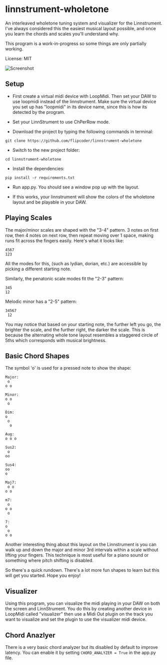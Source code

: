 # linnstrument-wholetone

An interleaved wholetone tuning system and visualizer for the Linnstrument.  I've always considered this the easiest musical layout possible, and once you learn the chords and scales you'll understand why.

This program is a work-in-progress so some things are only partially working.

License: MIT

![Screenshot](https://i.imgur.com/NX34ddB.png)

## Setup

- First create a virtual midi device with LoopMidi.  Then set your DAW to use loopmidi instead of the linnstrument.  Make sure the virtual device you set up has "loopmidi" in its device name, since this is how its detected by the program.

- Set your LinnStrument to use ChPerRow mode.

- Download the project by typing the following commands in terminal:
```
git clone https://github.com/flipcoder/linnstrument-wholetone
```

- Switch to the new project folder:
```
cd linnstrument-wholetone
```

- Install the dependencies:
```
pip install -r requirements.txt
```

- Run app.py.  You should see a window pop up with the layout.

- If this works, your linnstrument will show the colors of the wholetone layout and be playable in your DAW.

## Playing Scales

The major/minor scales are shaped with the "3-4" pattern.  3 notes on first row, then 4 notes on next row, then repeat moving over 1 space, making runs fit across the fingers easily.
Here's what it looks like:

```
4567
123
```

All the modes for this, (such as lydian, dorian, etc.) are accessible by picking a different starting note.

Similarly, the penatonic scale modes fit the "2-3" pattern:

```
345
12
```

Melodic minor has a "2-5" pattern:

```
34567
 12
```

You may notice that based on your starting note, the further left you go, the brighter the scale, and the further right,
the darker the scale.  This is because the alternating whole tone layout resembles a staggered circle of 5ths which corresponds with musical brightness.

## Basic Chord Shapes

The symbol 'o' is used for a pressed note to show the shape:

```
Major:
 o
o o

Minor:
o o
 o

Dim:
o
 o
  o
  
Aug:
o o o

Sus2:
 o
oo

Sus4:
oo
o
 
Maj7:
 o o
o o

m7:
 o
o o
 o
 
7:
o
 o
o o
```

Another interesting thing about this layout on the Linnstrument is you can walk up and down the major and minor 3rd intervals within a scale without lifting your fingers.
This technique is most useful for a piano sound or something where pitch shifting is disabled.

So there's a quick rundown.  There's a lot more fun shapes to learn but this will get you started.  Hope you enjoy!

## Visualizer

Using this program, you can visualize the midi playing in your DAW on both the screen and LinnStrument.
You do this by creating another device in LoopMidi called "visualizer" then use a Midi Out plugin
on the track you want to visualize and set the plugin to use the visualizer midi device.

## Chord Anazlyer

There is a very basic chord analyzer but its disabled by default to improve latency.  You can enable it by
setting `CHORD_ANALYZER = True` in the app.py file.

